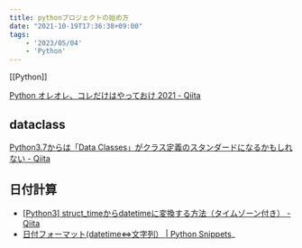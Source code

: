 ```yaml
---
title: pythonプロジェクトの始め方
date: "2021-10-19T17:36:38+09:00"
tags: 
    - '2023/05/04'
    - 'Python'
---
```


[[Python]]

[Python オレオレ、コレだけはやっておけ 2021 - Qiita](https://qiita.com/shoot16625/items/9eefc6e81b3cf209729b)



## dataclass

[Python3.7からは「Data Classes」がクラス定義のスタンダードになるかもしれない - Qiita](https://qiita.com/tag1216/items/13b032348c893667862a)

## 日付計算

- [[Python3] struct_timeからdatetimeに変換する方法（タイムゾーン付き） - Qiita](https://qiita.com/non_cal/items/9fcb5f6b4eabed4d6026)
- [日付フォーマット(datetime⇔文字列） | Python Snippets](https://python.civic-apps.com/date-format/)_
